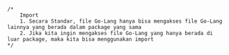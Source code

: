 	/*
		Import
		1. Secara Standar, file Go-Lang hanya bisa mengakses file Go-Lang lainnya yang berada dalam package yang sama
		2. Jika kita ingin mengakses file Go-Lang yang hanya berada di luar package, maka kita bisa menggunakan import
	*/

    